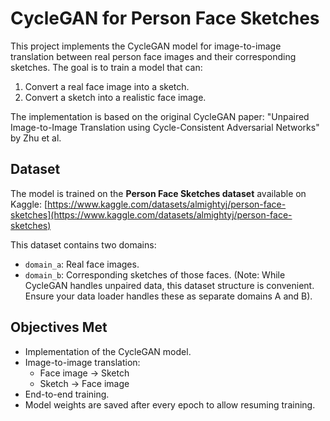 # CycleGAN for Person Face Sketches

This project implements the CycleGAN model for image-to-image translation between real person face images and their corresponding sketches. The goal is to train a model that can:
1.  Convert a real face image into a sketch.
2.  Convert a sketch into a realistic face image.

The implementation is based on the original CycleGAN paper: "Unpaired Image-to-Image Translation using Cycle-Consistent Adversarial Networks" by Zhu et al.

## Dataset

The model is trained on the **Person Face Sketches dataset** available on Kaggle:
[https://www.kaggle.com/datasets/almightyj/person-face-sketches](https://www.kaggle.com/datasets/almightyj/person-face-sketches)

This dataset contains two domains:
*   `domain_a`: Real face images.
*   `domain_b`: Corresponding sketches of those faces.
(Note: While CycleGAN handles unpaired data, this dataset structure is convenient. Ensure your data loader handles these as separate domains A and B).

## Objectives Met

*   Implementation of the CycleGAN model.
*   Image-to-image translation:
    *   Face image → Sketch
    *   Sketch → Face image
*   End-to-end training.
*   Model weights are saved after every epoch to allow resuming training.

